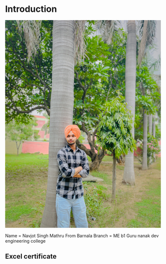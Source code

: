 # Introduction 
![](SAVE_20240716_145423.jpg)

Name = Navjot Singh Mathru
From Barnala
Branch = ME b1
Guru nanak dev engineering college 

## Excel certificate 

